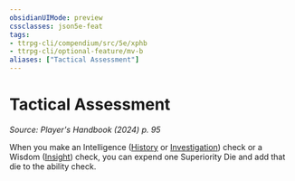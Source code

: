 ```yaml
---
obsidianUIMode: preview
cssclasses: json5e-feat
tags:
- ttrpg-cli/compendium/src/5e/xphb
- ttrpg-cli/optional-feature/mv-b
aliases: ["Tactical Assessment"]
---
```

# Tactical Assessment
*Source: Player's Handbook (2024) p. 95*  

When you make an Intelligence ([History](skills.md#History) or [Investigation](skills.md#Investigation)) check or a Wisdom ([Insight](skills.md#Insight)) check, you can expend one Superiority Die and add that die to the ability check.